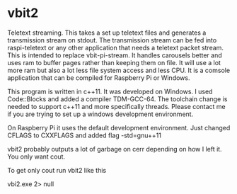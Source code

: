 # vbit2
Teletext streaming. This takes a set up teletext files and generates a transmission stream on stdout.
The transmission stream can be fed into raspi-teletext or any other application that needs a teletext packet stream.
This is intended to replace vbit-pi-stream. It handles carousels better and uses ram to buffer pages rather than keeping them on file.
It will use a lot more ram but also a lot less file system access and less CPU.
It is a comsole application that can be compiled for Raspberry Pi or Windows.

This program is written in c++11. It was developed on Windows. I used Code::Blocks and added a compiler TDM-GCC-64.
The toolchain change is needed to support c++11 and more specifically threads.
Please contact me if you are trying to set up a windows development environment.

On Raspberry Pi it uses the default development environment. Just changed CFLAGS to CXXFLAGS and added flag -std=gnu++11

vbit2 probably outputs a lot of garbage on cerr depending on how I left it.
You only want cout.

To get only cout run vbit2 like this

vbi2.exe 2> null
